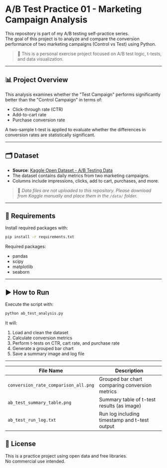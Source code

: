 # A/B Test Practice 01 - Marketing Campaign Analysis

This repository is part of my A/B testing self-practice series.  
The goal of this project is to analyze and compare the conversion performance of two marketing campaigns (Control vs Test) using Python.

> 📌 This is a personal exercise project focused on A/B test logic, t-tests, and data visualization.

---

## 📊 Project Overview

This analysis examines whether the "Test Campaign" performs significantly better than the "Control Campaign" in terms of:

- Click-through rate (CTR)
- Add-to-cart rate
- Purchase conversion rate

A two-sample t-test is applied to evaluate whether the differences in conversion rates are statistically significant.

---

## 🗂️ Dataset

- **Source**: [Kaggle Open Dataset - A/B Testing Data](https://www.kaggle.com/datasets/amirmotefaker/ab-testing-dataset/data)
- The dataset contains daily metrics from two marketing campaigns.
- Columns include impressions, clicks, add to cart, purchases, and more.

> 📌 *Data files are not uploaded to this repository. Please download from Kaggle manually and place them in the `/data/` folder.*

---

## 🧰 Requirements

Install required packages with:

```bash
pip install -r requirements.txt
```
Required packages:  
- pandas  
- scipy  
- matplotlib  
- seaborn  

---

## ▶️ How to Run
Execute the script with:

```bash
python ab_test_analysis.py
```
It will:  
1. Load and clean the dataset  
2. Calculate conversion metrics
3. Perform t-tests on CTR, cart rate, and purchase rate  
4. Generate a grouped bar chart  
5. Save a summary image and log file  

---

| File Name                            | Description                                    |
| ------------------------------------ | ---------------------------------------------- |
| `conversion_rate_comparison_all.png` | Grouped bar chart comparing conversion metrics |
| `ab_test_summary_table.png`          | Summary table of t-test results (as image)     |
| `ab_test_run_log.txt`                | Run log including timestamp and t-test output  |

## 📌 License
This is a practice project using open data and free libraries.  
No commercial use intended.  
